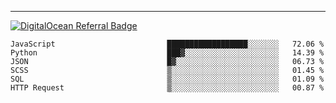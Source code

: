 ---
[![DigitalOcean Referral Badge](https://web-platforms.sfo2.digitaloceanspaces.com/WWW/Badge%203.svg)](https://www.digitalocean.com/?refcode=37fa54d82492&utm_campaign=Referral_Invite&utm_medium=Referral_Program&utm_source=badge)

<!--START_SECTION:waka-->

```text
JavaScript                         ██████████████████░░░░░░░   72.06 %
Python                             ███▓░░░░░░░░░░░░░░░░░░░░░   14.39 %
JSON                               █▓░░░░░░░░░░░░░░░░░░░░░░░   06.73 %
SCSS                               ▒░░░░░░░░░░░░░░░░░░░░░░░░   01.45 %
SQL                                ▒░░░░░░░░░░░░░░░░░░░░░░░░   01.09 %
HTTP Request                       ▒░░░░░░░░░░░░░░░░░░░░░░░░   00.87 %
```

<!--END_SECTION:waka-->


[linkedin]: https://www.linkedin.com/in/mohamed-elh/

